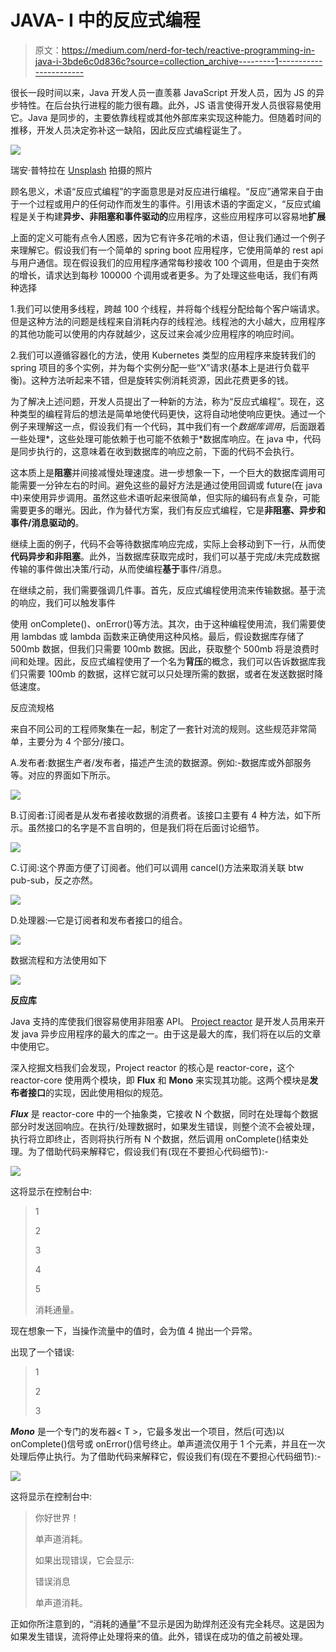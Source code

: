 # JAVA- I 中的反应式编程

> 原文：<https://medium.com/nerd-for-tech/reactive-programming-in-java-i-3bde6c0d836c?source=collection_archive---------1----------------------->

很长一段时间以来，Java 开发人员一直羡慕 JavaScript 开发人员，因为 JS 的异步特性。在后台执行进程的能力很有趣。此外，JS 语言使得开发人员很容易使用它。Java 是同步的，主要依靠线程或其他外部库来实现这种能力。但随着时间的推移，开发人员决定弥补这一缺陷，因此反应式编程诞生了。

![](img/de6bfd17e0dd36c5ebe727a1e59ad45c.png)

瑞安·普特拉在 [Unsplash](https://unsplash.com?utm_source=medium&utm_medium=referral) 拍摄的照片

顾名思义，术语“反应式编程”的字面意思是对反应进行编程。“反应”通常来自于由于一个过程或用户的任何动作而发生的事件。引用该术语的字面定义，“反应式编程是关于构建**异步、非阻塞和事件驱动的**应用程序，这些应用程序可以容易地**扩展**

上面的定义可能有点令人困惑，因为它有许多花哨的术语，但让我们通过一个例子来理解它。假设我们有一个简单的 spring boot 应用程序，它使用简单的 rest api 与用户通信。现在假设我们的应用程序通常每秒接收 100 个调用，但是由于突然的增长，请求达到每秒 100000 个调用或者更多。为了处理这些电话，我们有两种选择

1.我们可以使用多线程，跨越 100 个线程，并将每个线程分配给每个客户端请求。但是这种方法的问题是线程来自消耗内存的线程池。线程池的大小越大，应用程序的其他功能可以使用的内存就越少，这反过来会减少应用程序的响应时间。

2.我们可以遵循容器化的方法，使用 Kubernetes 类型的应用程序来旋转我们的 spring 项目的多个实例，并为每个实例分配一些“X”请求(基本上是进行负载平衡)。这种方法听起来不错，但是旋转实例消耗资源，因此花费更多的钱。

为了解决上述问题，开发人员提出了一种新的方法，称为“反应式编程”。现在，这种类型的编程背后的想法是简单地使代码更快，这将自动地使响应更快。通过一个例子来理解这一点，假设我们有一个代码，其中我们有一个*数据库调用*，后面跟着一些处理*，这些处理可能依赖于也可能不依赖于*数据库响应。在 java 中，代码是同步执行的，这意味着在收到数据库的响应之前，下面的代码不会执行。

这本质上是**阻塞**并间接减慢处理速度。进一步想象一下，一个巨大的数据库调用可能需要一分钟左右的时间。避免这些的最好方法是通过使用回调或 future(在 java 中)来使用异步调用。虽然这些术语听起来很简单，但实际的编码有点复杂，可能需要更多的曝光。因此，作为替代方案，我们有反应式编程，它是**非阻塞、异步和事件/消息驱动的**。

继续上面的例子，代码不会等待数据库响应完成，实际上会移动到下一行，从而使**代码异步和非阻塞**。此外，当数据库获取完成时，我们可以基于完成/未完成数据传输的事件做出决策/行动，从而使编程**基于**事件/消息。

在继续之前，我们需要强调几件事。首先，反应式编程使用流来传输数据。基于流的响应，我们可以触发事件

使用 onComplete()、onError()等方法。其次，由于这种编程使用流，我们需要使用 lambdas 或 lambda 函数来正确使用这种风格。最后，假设数据库存储了 500mb 数据，但我们只需要 100mb 数据。因此，获取整个 500mb 将是浪费时间和处理。因此，反应式编程使用了一个名为**背压**的概念，我们可以告诉数据库我们只需要 100mb 的数据，这样它就可以只处理所需的数据，或者在发送数据时降低速度。

反应流规格

来自不同公司的工程师聚集在一起，制定了一套针对流的规则。这些规范非常简单，主要分为 4 个部分/接口。

A.发布者:数据生产者/发布者，描述产生流的数据源。例如:-数据库或外部服务等。对应的界面如下所示。

![](img/de48c5e1ebcdc4325a576da939fc2edb.png)

B.订阅者:订阅者是从发布者接收数据的消费者。该接口主要有 4 种方法，如下所示。虽然接口的名字是不言自明的，但是我们将在后面讨论细节。

![](img/4c084d023769766a5c1cf394478af636.png)

C.订阅:这个界面方便了订阅者。他们可以调用 cancel()方法来取消关联 btw pub-sub，反之亦然。

![](img/819007a35dafa00acac172ad6176c1f1.png)

D.处理器:—它是订阅者和发布者接口的组合。

![](img/2311de21cdbead1a063cddb977ce7f84.png)

数据流程和方法使用如下

![](img/4210d2a8c16f3c6759ef30031892f79b.png)

**反应库**

Java 支持的库使我们很容易使用非阻塞 API。 [Project reactor](https://projectreactor.io/) 是开发人员用来开发 java 异步应用程序的最大的库之一。由于这是最大的库，我们将在以后的文章中使用它。

深入挖掘文档我们会发现，Project reactor 的核心是 reactor-core，这个 reactor-core 使用两个模块，即 **Flux** 和 **Mono** 来实现其功能。这两个模块是**发布者接口**的实现，因此使用相似的规范。

***Flux*** 是 reactor-core 中的一个抽象类，它接收 N 个数据，同时在处理每个数据部分时发送回响应。在执行/处理数据时，如果发生错误，则整个流不会被处理，执行将立即终止，否则将执行所有 N 个数据，然后调用 onComplete()结束处理。为了借助代码来解释它，假设我们有(现在不要担心代码细节):-

![](img/b26c660507169bb4faa514290f4c7c63.png)

这将显示在控制台中:

> 1
> 
> 2
> 
> 3
> 
> 4
> 
> 5
> 
> 消耗通量。

现在想象一下，当操作流量中的值时，会为值 4 抛出一个异常。

出现了一个错误:

> 1
> 
> 2
> 
> 3

***Mono*** 是一个专门的发布器< T >，它最多发出一个项目，然后(可选)以 onComplete()信号或 onError()信号终止。单声道流仅用于 1 个元素，并且在一次处理后停止执行。为了借助代码来解释它，假设我们有(现在不要担心代码细节):-

![](img/b281f25edc511b775f27e1cf4dd70f6c.png)

这将显示在控制台中:

> 你好世界！
> 
> 单声道消耗。
> 
> 如果出现错误，它会显示:
> 
> 错误消息
> 
> 单声道消耗。

正如你所注意到的，“消耗的通量”不显示是因为助焊剂还没有完全耗尽。这是因为如果发生错误，流将停止处理将来的值。此外，错误在成功的值之前被处理。